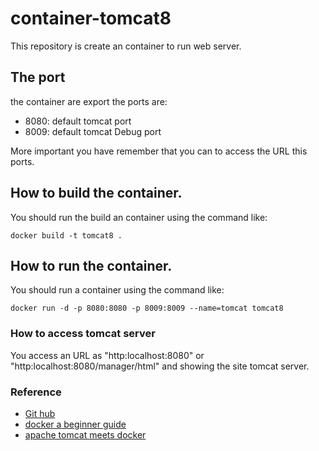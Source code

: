 # container-tomcat8

This repository is create an container to run web server.

## The port
the container are export the ports are:

* 8080: default tomcat port
* 8009: default tomcat Debug port

More important you have remember that you can to access the URL this ports.

## How to build the container.

You should run the build an container using the command like:
```
docker build -t tomcat8 .
```

## How to run the container.
You should run a container using the command like:
```
docker run -d -p 8080:8080 -p 8009:8009 --name=tomcat tomcat8
```

### How to access tomcat server
You access an URL as "http:localhost:8080" or "http:localhost:8080/manager/html"  and showing the site tomcat server.

### Reference
* [Git hub](https://github.com/cmoro-deusto/docker-tomcat8)
* [docker a beginner guide](https://www.pluralsight.com/guides/devops/docker-a-beginner-guide)
* [apache tomcat meets docker](https://jaxenter.de/apache-tomcat-meets-docker-webanwendungen-als-docker-images-herstellen-23213)
